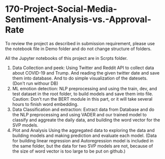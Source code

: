 # 170-Project-Social-Media-Sentiment-Analysis-vs.-Approval-Rate

To review the project as described in submission requirement, please use the notebook file in Demo folder and do not change structure of folders.


All the Jupyter notebooks of this project are in Scrpts folder.
  1. Data Collection and peek: 
      Using Twitter and Reddit API to collect data about COVID-19 and Trump. And reading the given twitter date and save them into database. And to do simple visualization of the datesets. (Don't run withour DB)
  2. ML emotion detection: 
      NLP preprocessing and using the train, dev, and test dataset in the root folder, to build models and save them into file. Caution: Don't run the BERT module in this part, or it will take several hours to finish word embedding.
  3. Data Classification and extraction:
      Extract data from Database and do the NLP preprocessing and using VADER and our trained model to classify and aggreate the daily data, and building the word vector for the SVP models.
  4. Plot and Analysis
      Using the aggregated data to exploring the data and building models and making prediction and evaluate each model. (Data for building linear regression and Autoregression model is included in the same folder, but the data for two SVP models are not, because of the size of word vector is too large to be put on github.)

                                              

